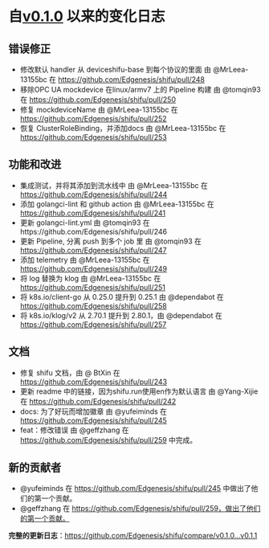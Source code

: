 # 自[v0.1.0](https://github.com/Edgenesis/shifu/releases/tag/v0.1.0) 以来的变化日志

## 错误修正
* 修改默认 handler 从 deviceshifu-base 到每个协议的里面 由 @MrLeea-13155bc 在 https://github.com/Edgenesis/shifu/pull/248
* 移除OPC UA mockdevice 在linux/armv7 上的 Pipeline 构建 由 @tomqin93 在 https://github.com/Edgenesis/shifu/pull/250
* 修复 mockdeviceName 由 @MrLeea-13155bc 在 https://github.com/Edgenesis/shifu/pull/252
* 恢复 ClusterRoleBinding，并添加docs 由 @MrLeea-13155bc 在 https://github.com/Edgenesis/shifu/pull/253

## 功能和改进
* 集成测试，并将其添加到流水线中 由 @MrLeea-13155bc 在 https://github.com/Edgenesis/shifu/pull/244
* 添加 golangci-lint 和 github action 由 @MrLeea-13155bc 在 https://github.com/Edgenesis/shifu/pull/241
* 更新 golangci-lint.yml 由 @tomqin93 在https://github.com/Edgenesis/shifu/pull/246
* 更新 Pipeline, 分离 push 到多个 job 里 由 @tomqin93 在 https://github.com/Edgenesis/shifu/pull/247
* 添加 telemetry 由 @MrLeea-13155bc 在 https://github.com/Edgenesis/shifu/pull/249
* 将 log 替换为 klog 由 @MrLeea-13155bc 在 https://github.com/Edgenesis/shifu/pull/251
* 将 k8s.io/client-go 从 0.25.0 提升到 0.25.1 由 @dependabot 在 https://github.com/Edgenesis/shifu/pull/258
* 将 k8s.io/klog/v2 从 2.70.1 提升到 2.80.1，由 @dependabot 在 https://github.com/Edgenesis/shifu/pull/257

## 文档
* 修复 shifu 文档，由 @ BtXin 在 https://github.com/Edgenesis/shifu/pull/243
* 更新 readme 中的链接，因为shifu.run使用en作为默认语言 由 @Yang-Xijie 在 https://github.com/Edgenesis/shifu/pull/242
* docs: 为了好玩而增加徽章 由 @yufeiminds 在 https://github.com/Edgenesis/shifu/pull/245
* feat：修改错误 由 @geffzhang 在 https://github.com/Edgenesis/shifu/pull/259 中完成。

## 新的贡献者
* @yufeiminds 在 https://github.com/Edgenesis/shifu/pull/245 中做出了他们的第一个贡献。
* @geffzhang 在 https://github.com/Edgenesis/shifu/pull/259，做出了他们的第一个贡献。

**完整的更新日志**：https://github.com/Edgenesis/shifu/compare/v0.1.0...v0.1.1